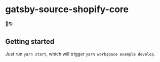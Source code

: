 # gatsby-source-shopify-core

🛒🌎

## Getting started

Just run `yarn start`, which will trigger `yarn workspace example develop`.
